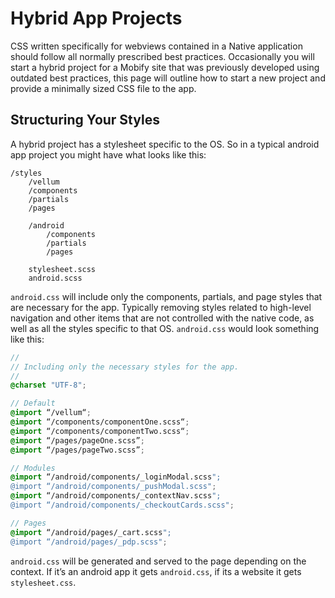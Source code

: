 # Hybrid App Projects

CSS written specifically for webviews contained in a Native application should follow all normally prescribed best practices. Occasionally you will start a hybrid project for a Mobify site that was previously developed using outdated best practices, this page will outline how to start a new project and provide a minimally sized CSS file to the app.

## Structuring Your Styles
A hybrid project has a stylesheet specific to the OS. So in a typical android app project you might have what looks like this:

```
/styles
    /vellum
    /components
    /partials
    /pages

    /android
        /components
        /partials
        /pages

    stylesheet.scss
    android.scss
```

``android.css`` will include only the components, partials, and page styles that are necessary for the app. Typically removing styles related to high-level navigation and other items that are not controlled with the native code, as well as all the styles specific to that OS. ``android.css`` would look something like this:

```scss
//
// Including only the necessary styles for the app.
//
@charset "UTF-8";

// Default
@import “/vellum“;
@import “/components/componentOne.scss“;
@import “/components/componentTwo.scss“;
@import “/pages/pageOne.scss”;
@import “/pages/pageTwo.scss”;

// Modules
@import “/android/components/_loginModal.scss";
@import “/android/components/_pushModal.scss";
@import “/android/components/_contextNav.scss";
@import “/android/components/_checkoutCards.scss";

// Pages
@import “/android/pages/_cart.scss";
@import “/android/pages/_pdp.scss";
```

``android.css`` will be generated and served to the page depending on the context. If it’s an android app it gets ``android.css``, if its a website it gets ``stylesheet.css``.

